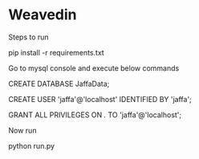 # Weavedin

Steps to run

pip install -r requirements.txt

Go to mysql console and execute below commands


CREATE DATABASE JaffaData;


CREATE USER 'jaffa'@'localhost' IDENTIFIED BY 'jaffa';


GRANT ALL PRIVILEGES ON *.* TO 'jaffa'@'localhost';



Now run

python run.py

